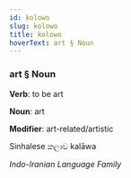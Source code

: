 ```yaml
---
id: kolowo
slug: kolowo
title: kolowo
hoverText: art § Noun
---
```


### art § Noun

**Verb**: to be art

**Noun**: art

**Modifier**: art-related/artistic

Sinhalese කලාව kalāwa 

*Indo-Iranian Language Family*